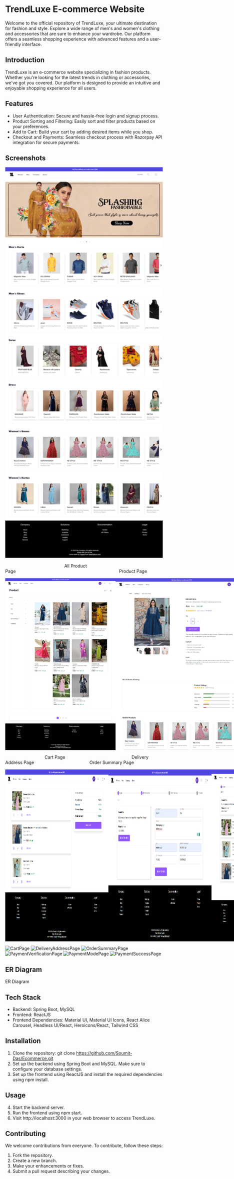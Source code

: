 # TrendLuxe E-commerce Website
Welcome to the official repository of TrendLuxe, your ultimate destination for fashion and style. Explore a wide range of men's and women's clothing and accessories that are sure to enhance your wardrobe. Our platform offers a seamless shopping experience with advanced features and a user-friendly interface.

## Introduction
TrendLuxe is an e-commerce website specializing in fashion products. Whether you're looking for the latest trends in clothing or accessories, we've got you covered. Our platform is designed to provide an intuitive and enjoyable shopping experience for all users.

## Features
- User Authentication: Secure and hassle-free login and signup process.
- Product Sorting and Filtering: Easily sort and filter products based on your preferences.
- Add to Cart: Build your cart by adding desired items while you shop.
- Checkout and Payments: Seamless checkout process with Razorpay API integration for secure payments.
## Screenshots

<img src="https://github.com/Soumit-Das/Ecommerce/blob/main/e-commerce_frontend/src/Images/HomePage%20Full.jpeg" alt="HomePage" width="100%" height="1250">


&nbsp;&nbsp;&nbsp;&nbsp;&nbsp;&nbsp;&nbsp;&nbsp;&nbsp;&nbsp;&nbsp;&nbsp;&nbsp;&nbsp;&nbsp;&nbsp;&nbsp;&nbsp;&nbsp;&nbsp;&nbsp;&nbsp;&nbsp;&nbsp;&nbsp;&nbsp;&nbsp;&nbsp;&nbsp;&nbsp;&nbsp;&nbsp;&nbsp;&nbsp;&nbsp;&nbsp;&nbsp;&nbsp;&nbsp;&nbsp;&nbsp;&nbsp;&nbsp;&nbsp;&nbsp;&nbsp;&nbsp;&nbsp;All Product Page&nbsp;&nbsp;&nbsp;&nbsp;&nbsp;&nbsp;&nbsp;&nbsp;&nbsp;&nbsp;&nbsp;&nbsp;&nbsp;&nbsp;&nbsp;&nbsp;&nbsp;&nbsp;&nbsp;&nbsp;&nbsp;&nbsp;&nbsp;&nbsp;&nbsp;&nbsp;&nbsp;&nbsp;&nbsp;&nbsp;&nbsp;&nbsp;&nbsp;&nbsp;&nbsp;&nbsp;&nbsp;&nbsp;&nbsp;&nbsp;&nbsp;&nbsp;&nbsp;&nbsp;&nbsp;&nbsp;&nbsp;&nbsp;&nbsp;&nbsp;&nbsp;&nbsp;&nbsp;&nbsp;&nbsp;&nbsp;&nbsp;&nbsp;&nbsp;&nbsp;&nbsp;&nbsp;&nbsp;&nbsp;&nbsp;&nbsp;&nbsp;&nbsp;&nbsp;&nbsp;&nbsp;&nbsp;&nbsp;&nbsp;&nbsp;&nbsp;&nbsp;&nbsp;&nbsp;&nbsp;&nbsp;&nbsp;&nbsp;&nbsp;Product Page

<div style="display: flex;">
  <img src="https://github.com/Soumit-Das/Ecommerce/blob/main/e-commerce_frontend/src/Images/AllProductsPage.png" alt="AllProductPage" width="500" height="550" style="margin-right: 20">
  <img src="https://github.com/Soumit-Das/Ecommerce/blob/main/e-commerce_frontend/src/Images/ProductPage.png" alt="ProductPage" width="500" height="550">
</div>


&nbsp;&nbsp;&nbsp;&nbsp;&nbsp;&nbsp;&nbsp;&nbsp;&nbsp;&nbsp;&nbsp;&nbsp;&nbsp;&nbsp;&nbsp;&nbsp;&nbsp;&nbsp;&nbsp;&nbsp;&nbsp;&nbsp;&nbsp;&nbsp;&nbsp;&nbsp;&nbsp;&nbsp;&nbsp;&nbsp;&nbsp;&nbsp;Cart Page&nbsp;&nbsp;&nbsp;&nbsp;&nbsp;&nbsp;&nbsp;&nbsp;&nbsp;&nbsp;&nbsp;&nbsp;&nbsp;&nbsp;&nbsp;&nbsp;&nbsp;&nbsp;&nbsp;&nbsp;&nbsp;&nbsp;&nbsp;&nbsp;&nbsp;&nbsp;&nbsp;&nbsp;&nbsp;&nbsp;&nbsp;&nbsp;&nbsp;&nbsp;&nbsp;&nbsp;&nbsp;&nbsp;&nbsp;&nbsp;&nbsp;&nbsp;&nbsp;&nbsp;&nbsp;&nbsp;&nbsp;&nbsp;&nbsp;&nbsp;&nbsp;&nbsp;&nbsp;&nbsp;Delivery Address Page&nbsp;&nbsp;&nbsp;&nbsp;&nbsp;&nbsp;&nbsp;&nbsp;&nbsp;&nbsp;&nbsp;&nbsp;&nbsp;&nbsp;&nbsp;&nbsp;&nbsp;&nbsp;&nbsp;&nbsp;&nbsp;&nbsp;&nbsp;&nbsp;&nbsp;&nbsp;&nbsp;&nbsp;&nbsp;&nbsp;&nbsp;&nbsp;&nbsp;&nbsp;&nbsp;&nbsp;&nbsp;&nbsp;&nbsp;&nbsp;&nbsp;&nbsp;&nbsp;&nbsp;&nbsp;Order Summary Page


<div style="display: flex;">
  <img src="https://github.com/Soumit-Das/Ecommerce/blob/main/e-commerce_frontend/src/Images/CartPage.png" alt="CartPage" width="330" height="550" style="margin-right: 20">
  <img src="https://github.com/Soumit-Das/Ecommerce/blob/main/e-commerce_frontend/src/Images/DeliveryAddressPage.png" alt="DeliveryAddress" width="330" height="550">
  <img src="https://github.com/Soumit-Das/Ecommerce/blob/main/e-commerce_frontend/src/Images/OrderSummaryPage.png" alt="OrderSummary" width="330" height="550">
</div>


![CartPage](https://github.com/your-username/your-repo/raw/main/images/screenshot.png)
![DeliveryAddressPage](https://github.com/your-username/your-repo/raw/main/images/screenshot.png)
![OrderSummaryPage](https://github.com/your-username/your-repo/raw/main/images/screenshot.png)
![PaymentVerificationPage](https://github.com/your-username/your-repo/raw/main/images/screenshot.png)
![PaymentModePage](https://github.com/your-username/your-repo/raw/main/images/screenshot.png)
![PaymentSuccessPage](https://github.com/your-username/your-repo/raw/main/images/screenshot.png)


## ER Diagram
ER Diagram

## Tech Stack
- Backend: Spring Boot, MySQL
- Frontend: ReactJS
- Frontend Dependencies: Material UI, Material UI Icons, React Alice Carousel, Headless UI/React, Heroicons/React, Tailwind CSS
## Installation
1. Clone the repository: git clone https://github.com/Soumit-Das/Ecommerce.git
2. Set up the backend using Spring Boot and MySQL. Make sure to configure your database settings.
3. Set up the frontend using ReactJS and install the required dependencies using npm install.
## Usage
4. Start the backend server.
5. Run the frontend using npm start.
6. Visit http://localhost:3000 in your web browser to access TrendLuxe.
## Contributing
We welcome contributions from everyone. To contribute, follow these steps:

1. Fork the repository.
2. Create a new branch.
3. Make your enhancements or fixes.
4. Submit a pull request describing your changes.
